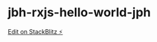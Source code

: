 # jbh-rxjs-hello-world-jph

[Edit on StackBlitz ⚡️](https://stackblitz.com/edit/jbh-rxjs-hello-world-jph)